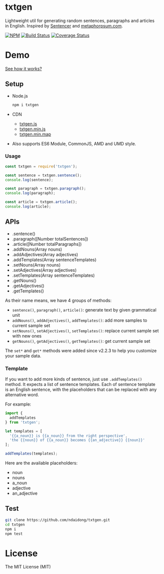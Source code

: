 # txtgen
Lightweight util for generating random sentences, paragraphs and articles in English. Inspired by [Sentencer](https://github.com/kylestetz/Sentencer) and [metaphorpsum.com](http://metaphorpsum.com/).

[![NPM](https://badge.fury.io/js/txtgen.svg)](https://badge.fury.io/js/txtgen)
[![Build Status](https://drone.ctdtmnhnlcndt.com/api/badges/ndaidong/txtgen/status.svg)](https://drone.ctdtmnhnlcndt.com/ndaidong/txtgen)
[![Coverage Status](https://coveralls.io/repos/github/ndaidong/txtgen/badge.svg?branch=master)](https://coveralls.io/github/ndaidong/txtgen?branch=master)


# Demo

[See how it works?](http://ndaidong.github.io/txtgen/)


## Setup

- Node.js

  ```bash
  npm i txtgen
  ```

- CDN

  - [txtgen.js](https://unpkg.com/txtgen/dist/txtgen.js)
  - [txtgen.min.js](https://unpkg.com/txtgen/dist/txtgen.min.js)
  - [txtgen.min.map](https://unpkg.com/txtgen/dist/txtgen.min.map)



- Also supports ES6 Module, CommonJS, AMD and UMD style.


### Usage

```js
const txtgen = require('txtgen');

const sentence = txtgen.sentence();
console.log(sentence);

const paragraph = txtgen.paragraph();
console.log(paragraph);

const article = txtgen.article();
console.log(article);
```

## APIs

 - .sentence()
 - .paragraph([Number totalSentences])
 - .article([Number totalParagraphs])
 - .addNouns(Array nouns)
 - .addAdjectives(Array adjectives)
 - .addTemplates(Array sentenceTemplates)
 - .setNouns(Array nouns)
 - .setAdjectives(Array adjectives)
 - .setTemplates(Array sentenceTemplates)
 - .getNouns()
 - .getAdjectives()
 - .getTemplates()


As their name means, we have 4 groups of methods:

- `sentence()`, `paragraph()`, `article()`: generate text by given grammatical unit
- `addNouns()`, `addAdjectives()`, `addTemplates()`: add more samples to current sample set
- `setNouns()`, `setAdjectives()`, `setTemplates()`: replace current sample set with new ones
- `getNouns()`, `getAdjectives()`, `getTemplates()`: get current sample set


The `set*` and `get*` methods were added since v2.2.3 to help you customize your sample data.


### Template

If you want to add more kinds of sentence, just use `.addTemplates()` method. It expects a list of sentence templates.
Each of sentence template is an English sentence, with the placeholders that can be replaced with any alternative word.


For example:

```js
import {
  addTemplates
} from 'txtgen';

let templates = [
  '{{a_noun}} is {{a_noun}} from the right perspective',
  'the {{noun}} of {{a_noun}} becomes {{an_adjective}} {{noun}}'
];

addTemplates(templates);
```

Here are the available placeholders:

- noun
- nouns
- a_noun
- adjective
- an_adjective


## Test

```bash
git clone https://github.com/ndaidong/txtgen.git
cd txtgen
npm i
npm test
```

# License

The MIT License (MIT)
